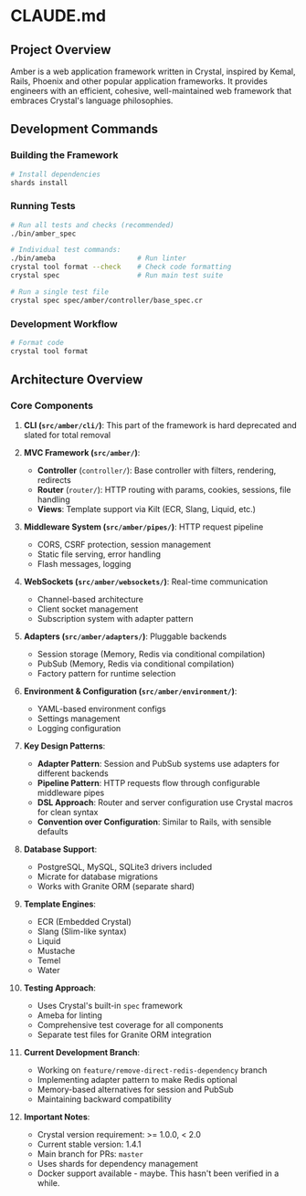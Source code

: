 # CLAUDE.md

## Project Overview

Amber is a web application framework written in Crystal, inspired by Kemal, Rails, Phoenix and other popular application frameworks. It provides engineers with an 
efficient, cohesive, well-maintained web framework that embraces Crystal's language philosophies.
  
## Development Commands

### Building the Framework
```bash
# Install dependencies
shards install
```

### Running Tests

```bash
# Run all tests and checks (recommended)
./bin/amber_spec

# Individual test commands:
./bin/ameba                    # Run linter
crystal tool format --check    # Check code formatting
crystal spec                   # Run main test suite

# Run a single test file
crystal spec spec/amber/controller/base_spec.cr
```

### Development Workflow

```bash
# Format code
crystal tool format
```

## Architecture Overview

### Core Components

1. **CLI (`src/amber/cli/`)**: This part of the framework is hard deprecated and slated for total removal

2. **MVC Framework (`src/amber/`)**: 

     - **Controller** (`controller/`): Base controller with filters, rendering, redirects
     - **Router** (`router/`): HTTP routing with params, cookies, sessions, file handling
     - **Views**: Template support via Kilt (ECR, Slang, Liquid, etc.)

3. **Middleware System (`src/amber/pipes/`)**: HTTP request pipeline

     - CORS, CSRF protection, session management
     - Static file serving, error handling
     - Flash messages, logging

4. **WebSockets (`src/amber/websockets/`)**: Real-time communication

     - Channel-based architecture
     - Client socket management
     - Subscription system with adapter pattern

5. **Adapters (`src/amber/adapters/`)**: Pluggable backends

     - Session storage (Memory, Redis via conditional compilation)
     - PubSub (Memory, Redis via conditional compilation)
     - Factory pattern for runtime selection

6. **Environment & Configuration (`src/amber/environment/`)**:

     - YAML-based environment configs
     - Settings management
     - Logging configuration

7. **Key Design Patterns**:

     - **Adapter Pattern**: Session and PubSub systems use adapters for different backends
     - **Pipeline Pattern**: HTTP requests flow through configurable middleware pipes
     - **DSL Approach**: Router and server configuration use Crystal macros for clean syntax
     - **Convention over Configuration**: Similar to Rails, with sensible defaults

8. **Database Support**:

     - PostgreSQL, MySQL, SQLite3 drivers included
     - Micrate for database migrations
     - Works with Granite ORM (separate shard)

9. **Template Engines**:

     - ECR (Embedded Crystal)
     - Slang (Slim-like syntax)
     - Liquid
     - Mustache
     - Temel
     - Water

10. **Testing Approach**:

     - Uses Crystal's built-in `spec` framework
     - Ameba for linting
     - Comprehensive test coverage for all components
     - Separate test files for Granite ORM integration

11. **Current Development Branch**:

     - Working on `feature/remove-direct-redis-dependency` branch
     - Implementing adapter pattern to make Redis optional
     - Memory-based alternatives for session and PubSub
     - Maintaining backward compatibility

12. **Important Notes**:

     - Crystal version requirement: >= 1.0.0, < 2.0
     - Current stable version: 1.4.1
     - Main branch for PRs: `master`
     - Uses shards for dependency management
     - Docker support available - maybe. This hasn't been verified in a while.
